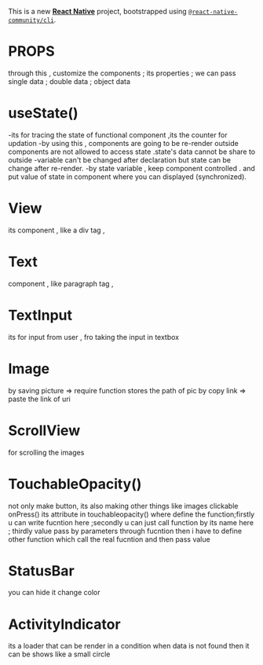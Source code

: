This is a new [**React Native**](https://reactnative.dev) project, bootstrapped using [`@react-native-community/cli`](https://github.com/react-native-community/cli).


#  PROPS  
 through this , customize the components ; its properties ; we can pass single data ; double data ; object data 

#  useState() 
 -its for tracing the state of functional component ,its the counter for updation 
 -by using this , components are going to be re-render 
 outside components are not allowed to access state .state's data cannot be share to outside 
 -variable can't be changed after declaration but state can be change after re-render.
 -by state variable , keep component controlled . and put value of state in component where you can displayed (synchronized).

#  View 
 its component , like a div tag  , 

#   Text 
 component , like paragraph tag , 

# TextInput
 its for input from user , fro taking the input in textbox 

#  Image
 by saving picture => require function stores the path of pic
 by copy link => paste the link of uri

# ScrollView 
 for scrolling the images 

# TouchableOpacity()
 not only make button, its also making other things like images clickable 
  onPress() its attribute in touchableopacity() where define the function;firstly u can write fucntion here ;secondly u can just call function by its name here ; thirdly value pass by parameters through fucntion then i have to define other function which call the real fucntion and then pass value 

# StatusBar 
  you can hide it 
  change color 

# ActivityIndicator 
  its a loader that can be render in a condition when data is not found then it can be shows like a small circle 

# 






